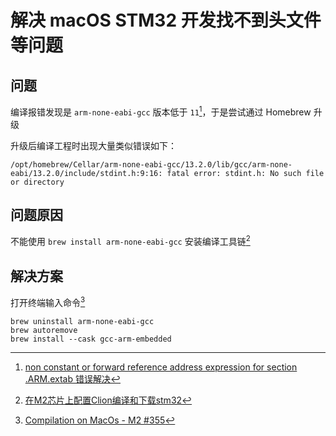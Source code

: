 # 解决 macOS STM32 开发找不到头文件等问题

## 问题

编译报错发现是 `arm-none-eabi-gcc` 版本低于 `11`[^1]，于是尝试通过 Homebrew 升级

升级后编译工程时出现大量类似错误如下：

```
/opt/homebrew/Cellar/arm-none-eabi-gcc/13.2.0/lib/gcc/arm-none-eabi/13.2.0/include/stdint.h:9:16: fatal error: stdint.h: No such file or directory
```

## 问题原因

不能使用 `brew install arm-none-eabi-gcc` 安装编译工具链[^2]

## 解决方案

打开终端输入命令[^3]

```shell
brew uninstall arm-none-eabi-gcc
brew autoremove
brew install --cask gcc-arm-embedded
```

[^1]: [non constant or forward reference address expression for section .ARM.extab 错误解决](https://www.cnblogs.com/XuYuFan/p/18094079)
[^2]: [在M2芯片上配置Clion编译和下载stm32](https://blog.csdn.net/Hrilug/article/details/135585031)
[^3]: [Compilation on MacOs - M2 #355](https://github.com/raspberrypi/pico-feedback/issues/355#issuecomment-1754808749)